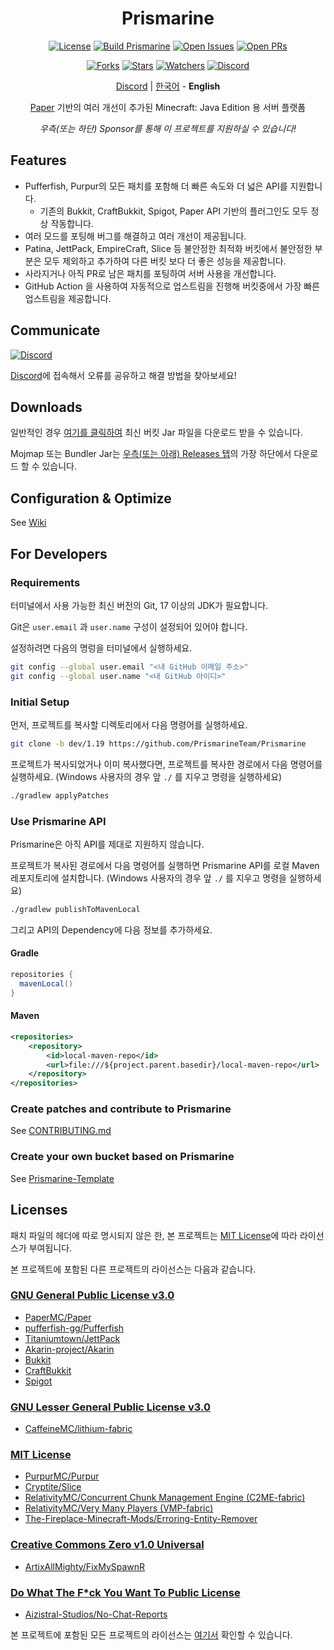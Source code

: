 <div align="center">

Prismarine
=
[![License](https://img.shields.io/github/license/PrismarineTeam/Prismarine)](https://github.com/PrismarineTeam/Prismarine/blob/ver/1.19/LICENSE.md)
[![Build Prismarine](https://img.shields.io/github/workflow/status/PrismarineTeam/Prismarine/Build%20Prismarine)](https://github.com/PrismarineTeam/Prismarine/actions/workflows/build.yml)
[![Open Issues](https://img.shields.io/github/issues-raw/PrismarineTeam/Prismarine?label=issues)](https://github.com/PrismarineTeam/Prismarine/issues)
[![Open PRs](https://img.shields.io/github/issues-pr-raw/PrismarineTeam/Prismarine?label=pull%20requests)](https://github.com/PrismarineTeam/Prismarine/pulls)

[![Forks](https://img.shields.io/github/forks/PrismarineTeam/Prismarine)](https://github.com/PrismarineTeam/Prismarine/network/members)
[![Stars](https://img.shields.io/github/stars/PrismarineTeam/Prismarine)](https://github.com/PrismarineTeam/Prismarine/stargazers)
[![Watchers](https://img.shields.io/github/watchers/PrismarineTeam/Prismarine)](https://github.com/PrismarineTeam/Prismarine/watchers)
[![Discord](https://img.shields.io/discord/781822976773455882?color=%235865F2&label=Discord&logo=discord)](https://discord.gg/kkqMSEVVxN)

[Discord](https://discord.gg/kkqMSEVVxN) | [한국어](src/README/KOR.md) - **English**

[Paper](https://github.com/PaperMC/Paper) 기반의 여러 개선이 추가된 Minecraft: Java Edition 용 서버 플랫폼

*우측(또는 하단) Sponsor를 통해 이 프로젝트를 지원하실 수 있습니다!*

</div>

## Features
- Pufferfish, Purpur의 모든 패치를 포함해 더 빠른 속도와 더 넓은 API를 지원합니다.
   - 기존의 Bukkit, CraftBukkit, Spigot, Paper API 기반의 플러그인도 모두 정상 작동합니다.
- 여러 모드를 포팅해 버그를 해결하고 여러 개선이 제공됩니다.
- Patina, JettPack, EmpireCraft, Slice 등 불안정한 최적화 버킷에서 불안정한 부분은 모두 제외하고 추가하여 다른 버킷 보다 더 좋은 성능을 제공합니다.
- 사라지거나 아직 PR로 남은 패치를 포팅하여 서버 사용을 개선합니다.
- GitHub Action 을 사용하여 자동적으로 업스트림을 진행해 버킷중에서 가장 빠른 업스트림을 제공합니다.

## Communicate
[![Discord](https://img.shields.io/discord/781822976773455882?color=%235865F2&label=Discord&logo=discord)](https://discord.gg/kkqMSEVVxN)

[Discord](https://discord.gg/kkqMSEVVxN)에 접속해서 오류를 공유하고 해결 방법을 찾아보세요!

## Downloads
일반적인 경우 [여기를 클릭하여](https://github.com/PrismarineTeam/Prismarine/releases/download/latest/Prismarine-paperclip-1.19-R0.1-SNAPSHOT-reobf.jar) 최신 버킷 Jar 파일을 다운로드 받을 수 있습니다.

Mojmap 또는 Bundler Jar는 [우측(또는 아래) Releases 탭](https://github.com/PrismarineTeam/Prismarine/release/latest)의 가장 하단에서 다운로드 할 수 있습니다.

## Configuration & Optimize
See [Wiki](https://github.com/PrismarineTeam/Prismarine/wiki)

## For Developers
### Requirements
터미널에서 사용 가능한 최신 버전의 Git, 17 이상의 JDK가 필요합니다.

Git은 `user.email` 과 `user.name` 구성이 설정되어 있어야 합니다.

설정하려면 다음의 명렁을 터미널에서 실행하세요.
```bash
git config --global user.email "<내 GitHub 이메일 주소>"
git config --global user.name "<내 GitHub 아이디>"
```

### Initial Setup
먼저, 프로젝트를 복사할 디렉토리에서 다음 명령어를 실행하세요.
```bash
git clone -b dev/1.19 https://github.com/PrismarineTeam/Prismarine
```
프로젝트가 복사되었거나 이미 복사했다면, 프로젝트를 복사한 경로에서 다음 명령어를 실행하세요. (Windows 사용자의 경우 앞 `./` 를 지우고 명령을 실행하세요)
```bash
./gradlew applyPatches
```

### Use Prismarine API
Prismarine은 아직 API를 제대로 지원하지 않습니다.

프로젝트가 복사된 경로에서 다음 명령어를 실행하면 Prismarine API를 로컬 Maven 레포지토리에 설치합니다. (Windows 사용자의 경우 앞 `./` 를 지우고 명령을 실행하세요)
```bash
./gradlew publishToMavenLocal
```
그리고 API의 Dependency에 다음 정보를 추가하세요.

#### Gradle
```gradle
repositories {
  mavenLocal()
}
```

#### Maven
```xml
<repositories>
    <repository>
        <id>local-maven-repo</id>
        <url>file:///${project.parent.basedir}/local-maven-repo</url>
    </repository>
</repositories>
```

### Create patches and contribute to Prismarine
See [CONTRIBUTING.md](CONTRIBUTING.md)

### Create your own bucket based on Prismarine
See [Prismarine-Template](https://github.com/PrismarineTeam/Prismarine-Template)

## Licenses
패치 파일의 헤더에 따로 명시되지 않은 한, 본 프로젝트는 [MIT License](src/LICENSE/ENG.md)에 따라 라이선스가 부여됩니다.

본 프로젝트에 포함된 다른 프로젝트의 라이선스는 다음과 같습니다.

### [GNU General Public License v3.0](../LICENSES/ENG/GNU_GPL_v3.0.md)
- [PaperMC/Paper](https://github.com/PaperMC/Paper)
- [pufferfish-gg/Pufferfish](https://github.com/pufferfish-gg/Pufferfish)
- [Titaniumtown/JettPack](https://gitlab.com/Titaniumtown/JettPack)
- [Akarin-project/Akarin](https://github.com/Akarin-project/Akarin)
- [Bukkit](https://hub.spigotmc.org/stash/projects/SPIGOT/repos/bukkit/browse)
- [CraftBukkit](https://hub.spigotmc.org/stash/projects/SPIGOT/repos/craftbukkit/browse)
- [Spigot](https://hub.spigotmc.org/stash/projects/SPIGOT/repos/spigot/browse)

### [GNU Lesser General Public License v3.0](../LICENSES/ENG/GNU_LGPL_v3.0.md)
- [CaffeineMC/lithium-fabric](https://github.com/CaffeineMC/lithium-fabric)

### [MIT License](../LICENSES/ENG/MIT.md)
- [PurpurMC/Purpur](https://github.com/PurpurMC/Purpur)
- [Cryptite/Slice](https://github.com/Cryptite/Slice)
- [RelativityMC/Concurrent Chunk Management Engine (C2ME-fabric)](https://github.com/RelativityMC/C2ME-fabric)
- [RelativityMC/Very Many Players (VMP-fabric)](https://github.com/RelativityMC/VMP-fabric)
- [The-Fireplace-Minecraft-Mods/Erroring-Entity-Remover](https://github.com/The-Fireplace-Minecraft-Mods/Erroring-Entity-Remover)

### [Creative Commons Zero v1.0 Universal](../LICENSES/ENG/CC0_v1.0.md)
- [ArtixAllMighty/FixMySpawnR](https://github.com/ArtixAllMighty/FixMySpawnR)

### [Do What The F\*ck You Want To Public License](../LICENSES/ENG/WTFPL.md)
- [Aizistral-Studios/No-Chat-Reports](https://github.com/Aizistral-Studios/No-Chat-Reports)

본 프로젝트에 포함된 모든 프로젝트의 라이선스는 [여기서](src/LICENSE/ENG_FULL.md) 확인할 수 있습니다.
